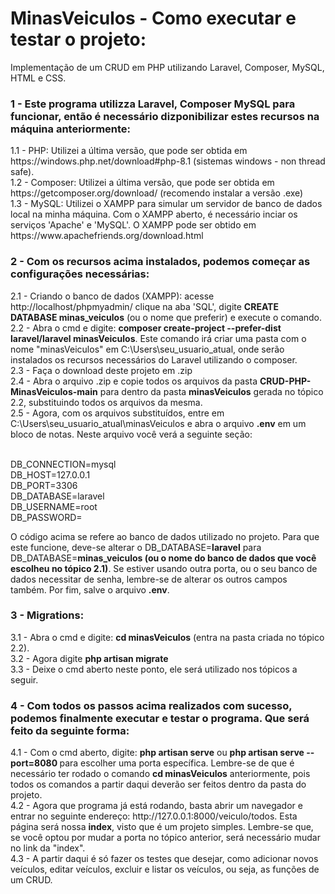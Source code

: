 # MinasVeiculos - Como executar e testar o projeto:
 Implementação de um CRUD em PHP utilizando Laravel, Composer, MySQL, HTML e CSS.
 
 <h3>1 - Este programa utilizza Laravel, Composer MySQL para funcionar, então é necessário dizponibilizar estes recursos na máquina anteriormente:</h3>
    1.1 - PHP: Utilizei a última versão, que pode ser obtida em https://windows.php.net/download#php-8.1 (sistemas windows - non thread safe).<br>
    1.2 - Composer: Utilizei a última versão, que pode ser obtida em https://getcomposer.org/download/ (recomendo instalar a versão .exe)<br>
    1.3 - MySQL: Utilizei o XAMPP para simular um servidor de banco de dados local na minha máquina. Com o XAMPP aberto, é necessário inciar os serviços 'Apache' e 'MySQL'. O XAMPP pode ser obtido em https://www.apachefriends.org/download.html
 
 <h3>2 - Com os recursos acima instalados, podemos começar as configurações necessárias: </h3>
    2.1 - Criando o banco de dados (XAMPP): acesse http://localhost/phpmyadmin/ clique na aba 'SQL', digite <strong>CREATE DATABASE minas_veiculos</strong> (ou o nome que preferir) e execute o comando.<br>
    2.2 - Abra o cmd e digite: <strong>composer create-project --prefer-dist laravel/laravel minasVeiculos</strong>. Este comando irá criar uma pasta com o nome "minasVeiculos" em C:\Users\seu_usuario_atual, onde serão instalados os recursos necessários do Laravel utilizando o composer.<br>  
    2.3 - Faça o download deste projeto em .zip<br>
    2.4 - Abra o arquivo .zip e copie todos os arquivos da pasta <strong>CRUD-PHP-MinasVeiculos-main</strong> para dentro da pasta <strong>minasVeiculos</strong> gerada no tópico 2.2, substituindo todos os arquivos da mesma.<br>
    2.5 - Agora, com os arquivos substituídos, entre em C:\Users\seu_usuario_atual\minasVeiculos e abra o arquivo <strong>.env</strong> em um bloco de notas. Neste arquivo você verá a seguinte seção:<br><br>
    
DB_CONNECTION=mysql<br>
DB_HOST=127.0.0.1<br>
DB_PORT=3306<br>
DB_DATABASE=laravel<br>
DB_USERNAME=root<br>
DB_PASSWORD=<br>

O código acima se refere ao banco de dados utilizado no projeto. Para que este funcione, deve-se alterar o DB_DATABASE=<strong>laravel</strong> para DB_DATABASE=<strong>minas_veiculos (ou o nome do banco de dados que você escolheu no tópico 2.1)</strong>. Se estiver usando outra porta, ou o seu banco de dados necessitar de senha, lembre-se de alterar os outros campos também. Por fim, salve o arquivo <strong>.env</strong>.<br>

 <h3>3 - Migrations: </h3>
 3.1 - Abra o cmd e digite: <strong>cd minasVeiculos</strong> (entra na pasta criada no tópico 2.2).<br>
 3.2 - Agora digite <strong>php artisan migrate</strong><br>
 3.3 - Deixe o cmd aberto neste ponto, ele será utilizado nos tópicos a seguir.
 
 <h3>4 - Com todos os passos acima realizados com sucesso, podemos finalmente executar e testar o programa. Que será feito da seguinte forma: </h3>
 4.1 - Com o cmd aberto, digite: <strong>php artisan serve</strong> ou <strong>php artisan serve --port=8080 </strong>para escolher uma porta específica. Lembre-se de que é necessário ter rodado o comando <strong>cd minasVeiculos</strong> anteriormente, pois todos os comandos a partir daqui deverão ser feitos dentro da pasta do projeto.<br> 
 4.2 - Agora que programa já está rodando, basta abrir um navegador e entrar no seguinte endereço: http://127.0.0.1:8000/veiculo/todos. Esta página será nossa <strong>index</strong>, visto que é um projeto simples. Lembre-se que, se você optou por mudar a porta no tópico anterior, será necessário mudar no link da "index".<br>
 4.3 - A partir daqui é só fazer os testes que desejar, como adicionar novos veículos, editar veículos, excluir e listar os veículos, ou seja, as funções de um CRUD.<br>
 
 

